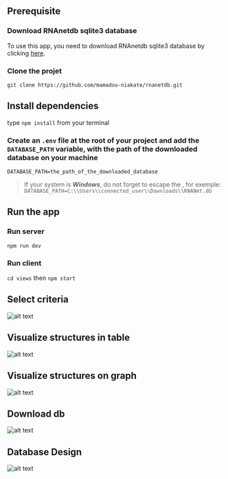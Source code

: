 ## Prerequisite
### Download RNAnetdb sqlite3 database
To use this app, you need to download RNAnetdb sqlite3 database by clicking [here](https://entrepot.ibisc.univ-evry.fr/f/affcebef9e504a65a771/?dl=1).
### Clone the projet
```git clone https://github.com/mamadou-niakate/rnanetdb.git```
## Install dependencies
type ```npm install``` from your terminal
### Create an ```.env``` file at the root of your project and add the ```DATABASE_PATH``` variable, with the path of the downloaded database on your machine
```DATABASE_PATH=the_path_of_the_downloaded_database``` 
> If your system is ***Windows***, do not forget to escape the \, for exemple:``` DATABASE_PATH=C:\\Users\\connected_user\\Downloads\\RNANet.db```
## Run the app
### Run server
```npm run dev```
### Run client
```cd views``` then ```npm start```

## Select criteria
![alt text](views/public/images/form.png)
## Visualize structures in table
![alt text](views/public/images/table.png)
## Visualize structures on graph
![alt text](views/public/images/graph.png)
## Download db
![alt text](views/public/images/download.png)
## Database Design
![alt text](https://evryrna.ibisc.univ-evry.fr/media/filer_public/b3/67/b367a235-81f5-46e6-a553-6ebb94f0569f/database.png)